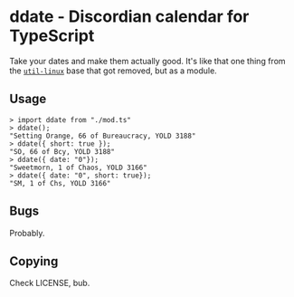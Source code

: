 # ddate - Discordian calendar for TypeScript

Take your dates and make them actually good. It's like that one thing from the
[`util-linux`](https://en.wikipedia.org/wiki/Discordian_calendar#Implementations)
base that got removed, but as a module.

## Usage

```
> import ddate from "./mod.ts"
> ddate();
"Setting Orange, 66 of Bureaucracy, YOLD 3188"
> ddate({ short: true });
"SO, 66 of Bcy, YOLD 3188"
> ddate({ date: "0"});
"Sweetmorn, 1 of Chaos, YOLD 3166"
> ddate({ date: "0", short: true});
"SM, 1 of Chs, YOLD 3166"
```

## Bugs

Probably.

## Copying

Check LICENSE, bub.
